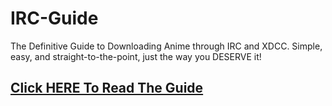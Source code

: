 # IRC-Guide
The Definitive Guide to Downloading Anime through IRC and XDCC. Simple, easy, and straight-to-the-point, just the way you DESERVE it!

## [Click HERE To Read The Guide](13.github.io/IRC-Guide/)
